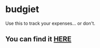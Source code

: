 # budgiet
Use this to track your expenses... or don't.

## You can find it <a href="https://budgie-it.herokuapp.com/">HERE</a>

